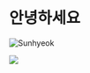 
# 안녕하세요

  ![Sunhyeok](https://github-readme-stats.vercel.app/api?username=sunhyeok&theme=radical&show_icons=true)

<img src="https://capsule-render.vercel.app/api?type=shark&color=red,green,purple&height=200&section=header&text=ha&fontSize=90" />
